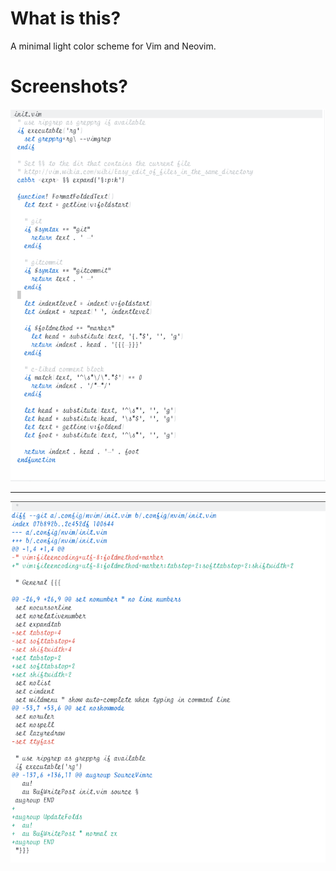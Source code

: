 What is this?
=============

A minimal light color scheme for Vim and Neovim.

Screenshots?
============

<p align="center">
  <img src="./Screen Shot 2018-06-27 at 11.01.09.png" />
</p> 

---

<p align="center">
  <img src="./Screen Shot 2018-06-27 at 11.01.28.png" />
</p> 
